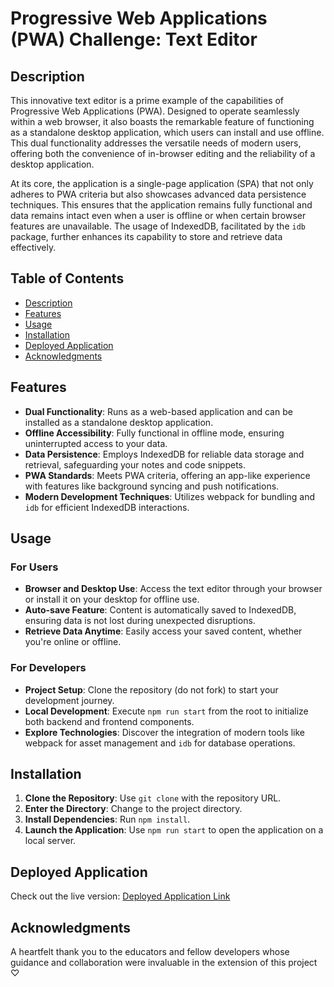 # Progressive Web Applications (PWA) Challenge: Text Editor

## Description

This innovative text editor is a prime example of the capabilities of Progressive Web Applications (PWA). Designed to operate seamlessly within a web browser, it also boasts the remarkable feature of functioning as a standalone desktop application, which users can install and use offline. This dual functionality addresses the versatile needs of modern users, offering both the convenience of in-browser editing and the reliability of a desktop application.

At its core, the application is a single-page application (SPA) that not only adheres to PWA criteria but also showcases advanced data persistence techniques. This ensures that the application remains fully functional and data remains intact even when a user is offline or when certain browser features are unavailable. The usage of IndexedDB, facilitated by the `idb` package, further enhances its capability to store and retrieve data effectively.

## Table of Contents

- [Description](#description)
- [Features](#features)
- [Usage](#usage)
- [Installation](#installation)
- [Deployed Application](#deployed-application)
- [Acknowledgments](#acknowledgments)

## Features

- **Dual Functionality**: Runs as a web-based application and can be installed as a standalone desktop application.
- **Offline Accessibility**: Fully functional in offline mode, ensuring uninterrupted access to your data.
- **Data Persistence**: Employs IndexedDB for reliable data storage and retrieval, safeguarding your notes and code snippets.
- **PWA Standards**: Meets PWA criteria, offering an app-like experience with features like background syncing and push notifications.
- **Modern Development Techniques**: Utilizes webpack for bundling and `idb` for efficient IndexedDB interactions.

## Usage

### For Users

- **Browser and Desktop Use**: Access the text editor through your browser or install it on your desktop for offline use.
- **Auto-save Feature**: Content is automatically saved to IndexedDB, ensuring data is not lost during unexpected disruptions.
- **Retrieve Data Anytime**: Easily access your saved content, whether you're online or offline.

### For Developers

- **Project Setup**: Clone the repository (do not fork) to start your development journey.
- **Local Development**: Execute `npm run start` from the root to initialize both backend and frontend components.
- **Explore Technologies**: Discover the integration of modern tools like webpack for asset management and `idb` for database operations.

## Installation

1. **Clone the Repository**: Use `git clone` with the repository URL.
2. **Enter the Directory**: Change to the project directory.
3. **Install Dependencies**: Run `npm install`.
4. **Launch the Application**: Use `npm run start` to open the application on a local server.

## Deployed Application

Check out the live version: [Deployed Application Link](https://text-editor-mmw18-1a3f7b5bdedd.herokuapp.com)

## Acknowledgments

A heartfelt thank you to the educators and fellow developers whose guidance and collaboration were invaluable in the extension of this project ♡

